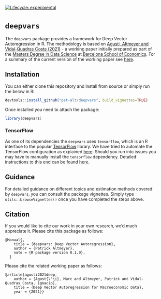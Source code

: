 
<!-- README.md is generated from README.Rmd. Please edit that file -->

<!-- badges: start -->

[![Lifecycle:
experimental](https://img.shields.io/badge/lifecycle-experimental-orange.svg)](https://www.tidyverse.org/lifecycle/#experimental)
<!-- badges: end -->

# `deepvars`

The `deepvars` package provides a framework for Deep Vector
Autoregression in R. The methodology is based on [Agusti, Altmeyer and
Vidal-Quadras Costa (2021)](Vidal-Quadras%20Costa) - a working paper
initially prepared as part of the [Masters Degree in Data
Science](https://bse.eu/study/masters-programs/data-science-methodology)
at [Barcelona School of Economics](https://bse.eu). For a summary of the
current version of the working paper see
[here](https://thevoice.bse.eu/2021/09/16/deep-vector-autoregression-for-macroeconomic-data/).

## Installation

You can either clone this repository and install from source or simply
run the below in R:

``` r
devtools::install_github("pat-alt/deepvars", build_vignettes=TRUE)
```

Once installed you need to attach the package:

``` r
library(deepvars)
```

### TensorFlow

As one of its dependencies the `deepvars` uses `tensorflow`, which is an
R interface to the popular [TensorFlow](https://www.tensorflow.org)
library. We have tried to automate the TensorFlow configuration as
explained
[here](https://rstudio.github.io/reticulate/articles/python_dependencies.html).
Should you run into issues you may have to manually install the
`tensorflow` dependency. Detailed instructions to this end can be found
[here](https://tensorflow.rstudio.com/installation/).

## Guidance

For detailed guidance on different topics and estimation methods covered
by `deepvars`, you can consult the package vignettes. Simply type
`utils::browseVignettes()` once you have completed the steps above.

## Citation

If you would like to cite our work in your own research, we’d much
appreciate it. Please cite this package as follows:

    @Manual{,
        title = {deepvars: Deep Vector Autoregression},
        author = {Patrick Altmeyer},
        note = {R package version 0.1.0},
      }

Please cite the related working paper as follows:

    @article{agusti2021deep,
        author = {Agust{\'\i}, Marc and Altmeyer, Patrick and Vidal-Quadras Costa, Ignacio},
        title = {Deep Vector Autoregression for Macroeconomic Data},
        year = {2021}}

